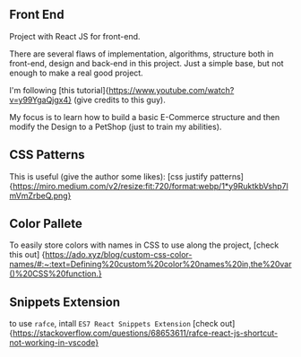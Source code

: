 ## Front End
Project with React JS for front-end.

There are several flaws of implementation, algorithms, structure both in front-end, design and back-end in this project.
Just a simple base, but not enough to make a real good project.


I'm following [this tutorial]{https://www.youtube.com/watch?v=y99YgaQjgx4} (give credits to this guy).

My focus is to learn how to build a basic E-Commerce structure and then modify the Design to a PetShop (just to train my abilities).



## CSS Patterns
This is useful (give the author some likes): [css justify patterns]{https://miro.medium.com/v2/resize:fit:720/format:webp/1*y9RuktkbVshp7lmVmZrbeQ.png}

## Color Pallete
To easily store colors with names in CSS to use along the project, [check this out] {https://ado.xyz/blog/custom-css-color-names/#:~:text=Defining%20custom%20color%20names%20in,the%20var()%20CSS%20function.}

## Snippets Extension
to use `rafce`, intall `ES7 React Snippets Extension` [check out]{https://stackoverflow.com/questions/68653611/rafce-react-js-shortcut-not-working-in-vscode}